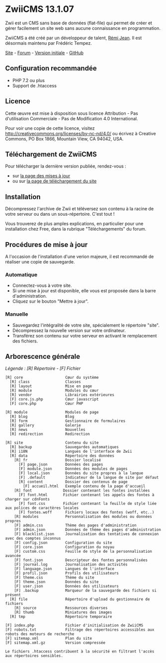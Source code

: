 # ZwiiCMS 13.1.07

Zwii est un CMS sans base de données (flat-file) qui permet de créer et gérer facilement un site web sans aucune connaissance en programmation.

ZwiiCMS a été créé par un développeur de talent, [Rémi Jean](https://remijean.fr/). Il est désormais maintenu par Frédéric Tempez.

[Site](http://zwiicms.fr/) - [Forum](http://forum.zwiicms.com/) - [Version initiale](https://github.com/remijean/ZwiiCMS/) - [GitHub](https://github.com/fredtempez/ZwiiCMS)

## Configuration recommandée

* PHP 7.2 ou plus
* Support de .htaccess

## Licence

Cette œuvre est mise à disposition sous licence Attribution - Pas d'utilisation Commerciale - Pas de Modification 4.0 International.

Pour voir une copie de cette licence, visitez <http://creativecommons.org/licenses/by-nc-nd/4.0/> ou écrivez à Creative Commons, PO Box 1866, Mountain View, CA 94042, USA.

## Téléchargement de ZwiiCMS

Pour télécharger la dernière version publiée, rendez-vous :
* sur [la page des mises à jour](https://forge.chapril.org/ZwiiCMS-Team/ZwiiCMS/releases)
* ou sur [la page de téléchargement du site](https://zwiicms.fr/telechargement)

## Installation

Décompressez l'archive de Zwii et téléversez son contenu à la racine de votre serveur ou dans un sous-répertoire. C'est tout !

Vous trouverez de plus amples explications, en particulier pour une installation chez Free, dans la rubrique "Téléchargements" du forum.

## Procédures de mise à jour

A l'occasion de l'installation d'une verion majeure, il est recommandé de réaliser une copie de sauvegarde.

### Automatique

* Connectez-vous à votre site.
* Si une mise à jour est disponible, elle vous est proposée dans la barre d'administration.
* Cliquez sur le bouton "Mettre à jour".

### Manuelle

* Sauvegardez l'intégralité de votre site, spécialement le répertoire "site".
* Décompressez la nouvelle version sur votre ordinateur.
* Transférez son contenu sur votre serveur en activant le remplacement des fichiers.

## Arborescence générale

*Légende : [R] Répertoire - [F] Fichier*

```text
[R] core                   Cœur du système
  [R] class                Classes
  [R] layout               Mise en page
  [R] module               Modules du cœur
  [R] vendor               Librairies extérieures
  [F] core.js.php          Cœur javascript
  [F] core.php             Cœur PHP

[R] module                 Modules de page
  [R] blog                 Blog
  [R] form                 Gestionnaire de formulaires
  [R] gallery              Galerie
  [R] news                 Nouvelles
  [R] redirection          Redirection

[R] site                   Contenu du site
  [R] backup               Sauvegardes automatiques
  [R] i18N                 Langues de l'interface de Zwii
  [R] data                 Répertoire des données
    [R] fr                 Dossier localisé
      [F] page.json        Données des pages
      [F] module.json      Données des modules de pages
      [F] local.json       Données du site propres à la langue
      [F] .default         Indicateur de la langue de site par défaut
      [R] content          Dossier des contenus de page
        [F] accueil.html   Exemple contenu de la page d'accueil
    [R] font              Dossier contenant les fontes installées
      [F] font.html       Fichier contenant les appels des fontes à charger sur cdnFonts
      [F] font.css        Fichier contenant la feuille de style liée aux polices de caractères locales
      [F] fontes.woff      Fichiers locaux des fontes (woff, etc..)
    [R] modules            Personnalisation des modules ou données propres
    [F] admin.css          Thème des pages d'administration
    [F] admin.json         Données de thème des pages d'administration
    [F] blacklist.json     Journalisation des tentatives de connexion avec des comptes inconnus
    [F] config.json        Configuration du site
    [F] core.json          Configuration du noyau
    [F] custom.css         Feuille de style de la personnalisation avancée
    [F] font.json          Descripteur des fontes personnalisées
    [F] journal.log        Journalisation des activités
    [F] language.json      Langues de l'interface
    [F] profil.json        Profils des utilisateurs
    [F] theme.css          Thème du site
    [F] theme.json         Données du site
    [F] user.json          Données des utilisateurs
    [F] .backup            Marqueur de la sauvegarde des fichiers si présent
  [R] file                 Répertoire d'upload du gestionnaire de fichiers
    [R] source             Ressources diverses
    [R] thumb              Miniatures des images
  [R] tmp                  Répertoire temporaire

[F] index.php              Fichier d'initialisation de ZwiiCMS
[F] robots.txt             Filtrage des répertoires accessibles aux robots des moteurs de recherche
[F] sitemap.xml            Plan du site
[F] sitemap.xml.gz         Version compressée

Le fichiers .htaccess contribuent à la sécurité en filtrant l'accès aux répertoires sensibles.

```
